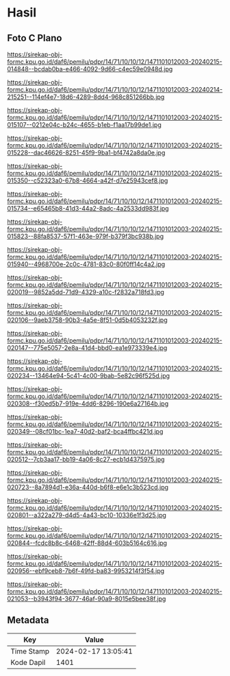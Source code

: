 # Hasil

## Foto C Plano

https://sirekap-obj-formc.kpu.go.id/daf6/pemilu/pdpr/14/71/10/10/12/1471101012003-20240215-014848--bcdab0ba-e466-4092-9d66-c4ec59e0948d.jpg

https://sirekap-obj-formc.kpu.go.id/daf6/pemilu/pdpr/14/71/10/10/12/1471101012003-20240214-215251--114ef4e7-18d6-4289-8dd4-968c851266bb.jpg

https://sirekap-obj-formc.kpu.go.id/daf6/pemilu/pdpr/14/71/10/10/12/1471101012003-20240215-015107--0212e04c-b24c-4655-b1eb-f1aa17b99de1.jpg

https://sirekap-obj-formc.kpu.go.id/daf6/pemilu/pdpr/14/71/10/10/12/1471101012003-20240215-015228--dac46626-8251-45f9-9ba1-bf4742a8da0e.jpg

https://sirekap-obj-formc.kpu.go.id/daf6/pemilu/pdpr/14/71/10/10/12/1471101012003-20240215-015350--c52323a0-67b8-4664-a42f-d7e25943cef8.jpg

https://sirekap-obj-formc.kpu.go.id/daf6/pemilu/pdpr/14/71/10/10/12/1471101012003-20240215-015734--e65465b8-41d3-44a2-8adc-4a2533dd983f.jpg

https://sirekap-obj-formc.kpu.go.id/daf6/pemilu/pdpr/14/71/10/10/12/1471101012003-20240215-015823--88fa8537-57f1-463e-979f-b379f3bc938b.jpg

https://sirekap-obj-formc.kpu.go.id/daf6/pemilu/pdpr/14/71/10/10/12/1471101012003-20240215-015940--4968700e-2c0c-4781-83c0-80f0ff14c4a2.jpg

https://sirekap-obj-formc.kpu.go.id/daf6/pemilu/pdpr/14/71/10/10/12/1471101012003-20240215-020019--9852a5dd-71d9-4329-a10c-f2832a718fd3.jpg

https://sirekap-obj-formc.kpu.go.id/daf6/pemilu/pdpr/14/71/10/10/12/1471101012003-20240215-020106--9aeb3758-90b3-4a5e-8f51-0d5b4053232f.jpg

https://sirekap-obj-formc.kpu.go.id/daf6/pemilu/pdpr/14/71/10/10/12/1471101012003-20240215-020147--775e5057-2e8a-41d4-bbd0-ea1e973339e4.jpg

https://sirekap-obj-formc.kpu.go.id/daf6/pemilu/pdpr/14/71/10/10/12/1471101012003-20240215-020234--13464e94-5c41-4c00-9bab-5e82c96f525d.jpg

https://sirekap-obj-formc.kpu.go.id/daf6/pemilu/pdpr/14/71/10/10/12/1471101012003-20240215-020308--f30ed5b7-919e-4dd6-8296-190e6a27164b.jpg

https://sirekap-obj-formc.kpu.go.id/daf6/pemilu/pdpr/14/71/10/10/12/1471101012003-20240215-020349--08cf01bc-1ea7-40d2-baf2-bca4ffbc421d.jpg

https://sirekap-obj-formc.kpu.go.id/daf6/pemilu/pdpr/14/71/10/10/12/1471101012003-20240215-020512--7cb3aa17-bb19-4a06-8c27-ecb1d4375975.jpg

https://sirekap-obj-formc.kpu.go.id/daf6/pemilu/pdpr/14/71/10/10/12/1471101012003-20240215-020723--8a7894d1-e36a-440d-b6f8-e6e1c3b523cd.jpg

https://sirekap-obj-formc.kpu.go.id/daf6/pemilu/pdpr/14/71/10/10/12/1471101012003-20240215-020801--a322a279-d4d5-4a43-bc10-10336e1f3d25.jpg

https://sirekap-obj-formc.kpu.go.id/daf6/pemilu/pdpr/14/71/10/10/12/1471101012003-20240215-020844--fcdc8b8c-6468-42ff-88d4-603b5164c616.jpg

https://sirekap-obj-formc.kpu.go.id/daf6/pemilu/pdpr/14/71/10/10/12/1471101012003-20240215-020956--ebf9ceb8-7b6f-49fd-ba83-9953214f3f54.jpg

https://sirekap-obj-formc.kpu.go.id/daf6/pemilu/pdpr/14/71/10/10/12/1471101012003-20240215-021053--b3943f94-3677-46af-90a9-8015e5bee38f.jpg


## Metadata

| Key        | Value               |
| ---------- | ------------------- |
| Time Stamp | 2024-02-17 13:05:41 |
| Kode Dapil | 1401                |



